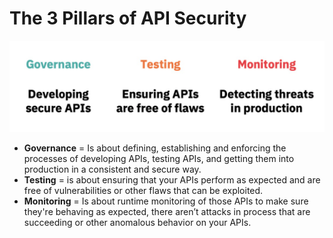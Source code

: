 # The 3 Pillars of API Security

<p align="center">
  <img alt="mock" width="600" src="images/3_pillars.png">
</p>

* **Governance** = Is about defining, establishing and enforcing the processes of developing APIs, testing APIs, and getting them into production in a consistent and secure way.
* **Testing** = is about ensuring that your APIs perform as expected and are free of vulnerabilities or other flaws that can be exploited.
* **Monitoring** = Is about runtime monitoring of those APIs to make sure they're behaving as expected, there aren’t attacks in process that are succeeding or other anomalous behavior on your APIs.